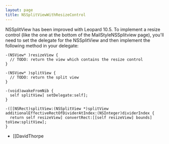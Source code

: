 ```yaml
---
layout: page
title: NSSplitViewWithResizeControl
---
```


NSSplitView has been improved with Leopard 10.5. To implement a resize control (like the one at the bottom of the MailStyleNSSplitview page), you'll need to set the delegate for the NSSplitView and then implement the following method in your delegate:

    -(NSView* )resizeView {
      // TODO: return the view which contains the resize control
    }
    
    -(NSView* )splitView {
      // TODO: return the split view
    }
    
    -(void)awakeFromNib {
      self splitView] setDelegate:self];
    }
    
    -([[NSRect)splitView:(NSSplitView *)splitView additionalEffectiveRectOfDividerAtIndex:(NSInteger)dividerIndex {
      return self resizeView] convertRect:[[self resizeView] bounds] toView:splitView]; 
    }
    


- [[DavidThorpe

